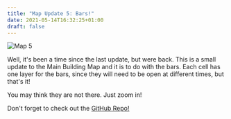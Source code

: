 ```yaml
---
title: "Map Update 5: Bars!"
date: 2021-05-14T16:32:25+01:00
draft: false
---
```


![Map 5](/images/Main-Building-Map4.webp)

Well, it's been a time since the last update, but were back. This is a small update to the Main Building Map and it is to do with the bars. Each cell has one layer for the bars, since they will need to be open at different times, but that's it!

You may think they are not there. Just zoom in!

Don't forget to check out the [GitHub Repo!](https://github.com/Jailbreak-Scratch/assets)